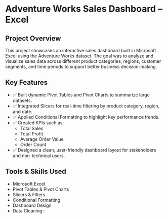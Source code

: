 #  Adventure Works Sales Dashboard – Excel

##  Project Overview
This project showcases an interactive sales dashboard built in Microsoft Excel using the Adventure Works dataset. The goal was to analyze and visualize sales data across different product categories, regions, customer segments, and time periods to support better business decision-making.

##  Key Features
- ✅ Built dynamic Pivot Tables and Pivot Charts to summarize large datasets.
- ✅ Integrated Slicers for real-time filtering by product category, region, and date.
- ✅ Applied Conditional Formatting to highlight key performance trends.
- ✅ Created KPIs such as:
  - Total Sales
  - Total Profit
  - Average Order Value
  - Order Count
- ✅ Designed a clean, user-friendly dashboard layout for stakeholders and non-technical users.

##  Tools & Skills Used
- Microsoft Excel
- Pivot Tables & Pivot Charts
- Slicers & Filters
- Conditional Formatting
- Dashboard Design
- Data Cleaning
:
